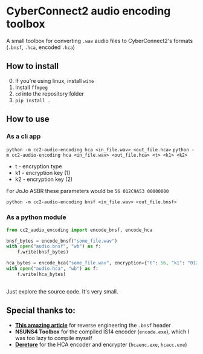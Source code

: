 # CyberConnect2 audio encoding toolbox
A small toolbox for converting `.wav` audio files to CyberConnect2's formats (`.bnsf`, `.hca`, encoded `.hca`)

## How to install
0. If you're using linux, install `wine`
1. Install `ffmpeg`
2. `cd` into the repository folder
3. `pip install .`

## How to use
### As a cli app
`python -m cc2-audio-encoding hca <in_file.wav> <out_file.hca>`
`python -m cc2-audio-encoding hca <in_file.wav> <out_file.hca> <t> <k1> <k2>`

- t - encryption type
- k1 - encryption key (1)
- k2 - encryption key (2)

For JoJo ASBR these parameters would be `56 012C9A53 00000000`

`python -m cc2-audio-encoding bnsf <in_file.wav> <out_file.bnsf>`

### As a python module
```python
from cc2_audio_encoding import encode_bnsf, encode_hca

bnsf_bytes = encode_bnsf("some_file.wav")
with open("audio.bnsf", "wb") as f:
    f.write(bnsf_bytes)

hca_bytes = encode_hca("some_file.wav", encryption={"t": 56, "k1": "012C9A53", "k2": "00000000"}):
with open("audio.hca", "wb") as f:
    f.write(hca_bytes)
    
```
Just explore the source code. It's very small.

## Special thanks to:
- [**This amazing article**](https://exvsfbce.home.blog/2020/02/04/guide-to-encoding-bnsf-is14-audio-files-converting-wav-back-to-bnsf-is14/) for reverse engineering the `.bnsf` header
- **NSUNS4 Toolbox** for the compiled IS14 encoder (`encode.exe`), which I was too lazy to compile myself
- [**Deretore**](https://github.com/OpenCGSS/DereTore) for the HCA encoder and encrypter (`hcaenc.exe`, `hcacc.exe`)

